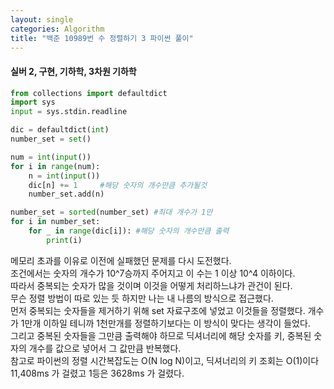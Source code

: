 ```yaml
---
layout: single
categories: Algorithm
title: "백준 10989번 수 정렬하기 3 파이썬 풀이"
---
```

#### 실버 2, 구현, 기하학, 3차원 기하학

```py
from collections import defaultdict
import sys
input = sys.stdin.readline

dic = defaultdict(int)
number_set = set()

num = int(input())
for i in range(num):
    n = int(input())
    dic[n] += 1     #해당 숫자의 개수만큼 추가될것
    number_set.add(n)

number_set = sorted(number_set) #최대 개수가 1만
for i in number_set:
    for _ in range(dic[i]): #해당 숫자의 개수만큼 출력
        print(i)
```

메모리 초과를 이유로 이전에 실패했던 문제를 다시 도전했다.<br>
조건에서는 숫자의 개수가 10^7승까지 주어지고 이 수는 1 이상 10^4 이하이다.<br>
따라서 중복되는 숫자가 많을 것이며 이것을 어떻게 처리하느냐가 관건이 된다.<br>
무슨 정렬 방법이 따로 있는 듯 하지만 나는 내 나름의 방식으로 접근했다.<br>
먼저 중복되는 숫자들을 제거하기 위해 set 자료구조에 넣었고 이것들을 정렬했다. 개수가 1만개 이하일 테니까 1천만개를 정렬하기보다는 이 방식이 맞다는 생각이 들었다.<br>
그리고 중복된 숫자들을 그만큼 출력해야 하므로 딕셔너리에 해당 숫자를 키, 중복된 숫자의 개수를 값으로 넣어서 그 값만큼 반복했다.<br>
참고로 파이썬의 정렬 시간복잡도는 O(N log N)이고, 딕셔너리의 키 조회는 O(1)이다<br>
11,408ms 가 걸렸고 1등은 3628ms 가 걸렸다.